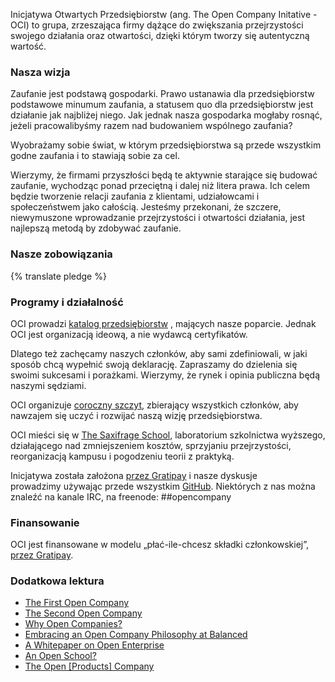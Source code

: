 Inicjatywa Otwartych Przedsiębiorstw (ang. The Open Company Initative - OCI) to grupa, zrzeszająca firmy dążące do zwiększania przejrzystości swojego działania oraz otwartości, dzięki którym tworzy się autentyczną wartość.


### Nasza wizja

Zaufanie jest podstawą gospodarki. Prawo ustanawia dla przedsiębiorstw podstawowe
minumum zaufania, a statusem quo dla przedsiębiorstw jest działanie jak najbliżej
niego. Jak jednak nasza gospodarka mogłaby rosnąć, jeżeli pracowalibyśmy razem
nad budowaniem wspólnego zaufania?

Wyobrażamy sobie świat, w którym przedsiębiorstwa są przede wszystkim godne
zaufania i to stawiają sobie za cel.

Wierzymy, że firmami przyszłości będą te aktywnie starające się budować
zaufanie, wychodząc ponad przeciętną i dalej niż litera prawa. Ich celem będzie
tworzenie relacji zaufania z klientami, udziałowcami i społeczeństwem jako
całością. Jesteśmy przekonani, że szczere, niewymuszone wprowadzanie
przejrzystości i otwartości działania, jest najlepszą metodą by zdobywać zaufanie.


### Nasze zobowiązania

{% translate pledge %}


### Programy i działalność

OCI prowadzi [katalog przedsiębiorstw](/directory/) , mających nasze poparcie.
Jednak OCI jest organizacją ideową, a nie wydawcą certyfikatów.

Dlatego też zachęcamy naszych członków, aby sami zdefiniowali, w jaki sposób
chcą wypełnić swoją deklarację. Zapraszamy do dzielenia się swoimi sukcesami i
porażkami. Wierzymy, że rynek i opinia publiczna będą naszymi sędziami.

OCI organizuje [coroczny szczyt](/summit/), zbierający wszystkich członków,
aby nawzajem się uczyć i rozwijać naszą wizję przedsiębiorstwa.

OCI mieści się w [The Saxifrage School](http://www.saxifrageschool.org/),
laboratorium szkolnictwa wyższego, działającego nad zmniejszeniem kosztów,
sprzyjaniu przejrzystości, reorganizacją kampusu i pogodzeniu teorii z praktyką.

Inicjatywa została założona [przez Gratipay](https://gratipay.com/OpenCompany/)
i nasze dyskusje prowadzimy używając przede wszystkim [GitHub](https://github.com/opencompany/www.opencompany.org/issues).
Niektórych z nas można znaleźć na kanale IRC, na freenode: ##opencompany

### Finansowanie

OCI jest finansowane w modelu „płać-ile-chcesz składki członkowskiej”, <a
href="https://gratipay.com/OpenCompany/">przez Gratipay</a>.

<div class="gratipay-widget">
    <script data-gratipay-username="OpenCompany" src="//grtp.co/v1.js"></script>
</div>


### Dodatkowa lektura

  - <a href="http://blog.gittip.com/post/26350459746/the-first-open-company">The First Open Company</a>
  - <a href="https://medium.com/building-gittip/4cbab7ca1a47">The Second Open Company</a>
  - <a href="https://medium.com/p/fdb74d1b4f0f/">Why Open Companies?</a>
  - <a href="https://www.balancedpayments.com/open">Embracing an Open Company Philosophy at Balanced</a>
  - <a href="/resources/whitepaper.pdf">A Whitepaper on Open Enterprise</a>
  - <a href="https://medium.com/the-saxifrage-school/1cc89b9de873">An Open School?</a>
  - <a href="http://theopencompany.net/pages/about-us">The Open [Products] Company</a>
